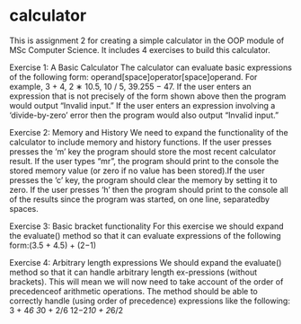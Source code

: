 # calculator
This is assignment 2 for creating a simple calculator in the OOP module of MSc Computer Science.
It includes 4 exercises to build this calculator. 

Exercise 1: A Basic Calculator
The calculator can evaluate basic expressions of the following form: operand[space]operator[space]operand. For example, 3 + 4, 2 ∗ 10.5, 10 / 5, 39.255 − 47.
If the user enters an expression that is not precisely of the form shown above then the program would output “Invalid input.” If the user enters an expression  involving a ‘divide-by-zero’ error then the program would also output “Invalid input.”

Exercise 2: Memory and History
We need to expand the functionality of the calculator to include memory and history functions. If the user presses presses the ‘m’ key the program should store the most recent calculator result. If the user types “mr”, the program should print to the console the stored memory value (or zero if no value has been stored).If the user presses the ‘c’ key, the program should clear the memory by setting it to zero. If the user presses ‘h’ then the program should print to the console all of the results since the program was started, on one line, separatedby spaces.

Exercise 3: Basic bracket functionality
For this exercise we should expand the evaluate() method so that it can evaluate expressions of the following form:(3.5 + 4.5) + (2−1)

Exercise 4: Arbitrary length expressions 
We should expand the evaluate() method so that it can handle arbitrary length ex-pressions (without brackets).  This will mean we will now need to take account of the order of precedenceof arithmetic operations. The method should be able to correctly handle (using order of precedence) expressions like the following:
3 + 4*6
3*0 + 2/6
12−2*10 + 2*6/2
